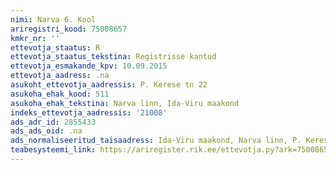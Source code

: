 ```yaml
---
nimi: Narva 6. Kool
ariregistri_kood: 75008657
kmkr_nr: ''
ettevotja_staatus: R
ettevotja_staatus_tekstina: Registrisse kantud
ettevotja_esmakande_kpv: 10.09.2015
ettevotja_aadress: .na
asukoht_ettevotja_aadressis: P. Kerese tn 22
asukoha_ehak_kood: 511
asukoha_ehak_tekstina: Narva linn, Ida-Viru maakond
indeks_ettevotja_aadressis: '21008'
ads_adr_id: 2855433
ads_ads_oid: .na
ads_normaliseeritud_taisaadress: Ida-Viru maakond, Narva linn, P. Kerese tn 22
teabesysteemi_link: https://ariregister.rik.ee/ettevotja.py?ark=75008657&ref=rekvisiidid
---
```

